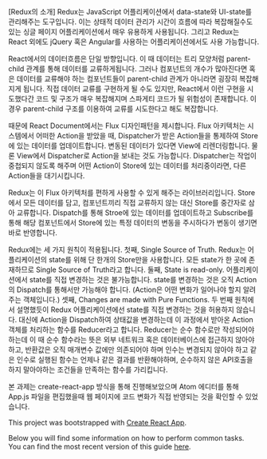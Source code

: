 [Redux의 소개]
Redux는 JavaScript 어플리케이션에서 data-state와 UI-state를 관리해주는 도구입니다. 이는 상태적 데이터 관리가 시간이 흐름에 따라 복잡해질수도 있는 싱글 페이지 어플리케이션에서 매우 유용하게 사용됩니다. 그리고 Redux는 React 외에도 jQuery 혹은 Angular를 사용하는 어플리케이션에서도 사용 가능합니다.

React에서의 데이터흐름은 단일 방향입니다. 이 때 데이터는 트리 모양처럼 parent-child 관계를 통해 데이터를 교류하게됩니다. 그러나 컴포넌트의 개수가 많아진다면 혹은 데이터를 교류해야 하는 컴포넌트들이 parent-child 관계가 아니라면 굉장히 복잡해지게 됩니다. 직접 데이터 교류를 구현하게 될 수도 있지만, React에서 이런 구현을 시도했다간 코드 및 구조가 매우 복잡해지며 스파게티 코드가 될 위험성이 존재합니다. 이 경우 parent-child 구조를 이용하여 교류를 시도한다고 해도 복잡합니다.

때문에 React Document에서는 Flux 디자인패턴을 제시합니다. Flux 아키텍처는 시스템에서 어떠한 Action을 받았을 때, Dispatcher가 받은 Action들을 통제하여 Store에 있는 데이터를 업데이트합니다. 변동된 데이터가 있다면 View에 리렌더링합니다. 물론 View에서 Dispatcher로 Action을 보내는 것도 가능합니다.
Dispatcher는 작업이 중첩되지 않도록 해주며 어떤 Action이 Store에 있는 데이터를 처리중이라면, 다른 Action들을 대기시킵니다.

Redux는 이 Flux 아키텍처를 편하게 사용할 수 있게 해주는 라이브러리입니다. Store에서 모든 데이터를 담고, 컴포넌트끼리 직접 교류하지 않는 대신 Store를 중간자로 삼아 교류합니다. Dispatch를 통해 Stroe에 있는 데이터를 업데이트하고 Subscribe를 통해 해당 컴포넌트에서 Store에 있는 특정 데이터의 변동을 주시하다가 변동이 생기면 바로 반영합니다.

Redux에는 세 가지 원칙이 적용됩니다.
첫째, Single Source of Truth. Redux는 어플리케이션의 state를 위해 단 한개의 Store만을 사용합니다. 모든 state가 한 곳에 존재하므로 Single Source of Truth라고 합니다.
둘째, State is read-only. 어플리케이션에서 state를 직접 변경하는 것은 불가능합니다. state를 변경하는 것은 오직 Action의 Dispatch를 통해서만 가능해야 합니다. (Action은 어떤 변화가 일어나야 할지 알려주는 객체입니다.)
셋째, Changes are made with Pure Functions. 두 번째 원칙에서 설명했듯이 Redux 어플리케이션에선 state를 직접 변경하는 것을 허용하지 않습니다. 대신에 Action을 Dispatch하여 상태값을 변경하는데 이 과정에서 받아온 Action 객체를 처리하는 함수를 Reducer라고 합니다. Reducer는 순수 함수로만 작성되어야 하는데 이 때 순수 함수라는 뜻은 외부 네트워크 혹은 데이터베이스에 접근하지 않아야하고, 반환값은 오직 매개변수 값에만 의존되어야 하며 인수는 변경되지 않아야 하고 같은 인수로 실행된 함수는 언제나 같은 결과를 반환해야하며, 순수하지 않은 API호출을 하지 말아야하는 조건들을 만족하는 함수를 가리킵니다.

본 과제는 create-react-app 방식을 통해 진행해보았으며 Atom 에디터를 통해 App.js 파일을 편집했을때 웹 페이지에 코드 변화가 직접 반영되는 것을 확인할 수 있었습니다.

This project was bootstrapped with [Create React App](https://github.com/facebookincubator/create-react-app).

Below you will find some information on how to perform common tasks.<br>
You can find the most recent version of this guide [here](https://github.com/facebookincubator/create-react-app/blob/master/packages/react-scripts/template/README.md).
